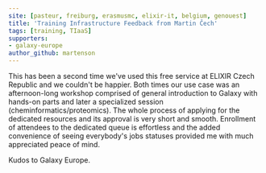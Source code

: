 ```yaml
---
site: [pasteur, freiburg, erasmusmc, elixir-it, belgium, genouest]
title: 'Training Infrastructure Feedback from Martin Čech'
tags: [training, TIaaS]
supporters:
- galaxy-europe
author_github: martenson
---
```



This has been a second time we've used this free service at ELIXIR Czech Republic and we couldn't be happier. Both times our use case was an afternoon-long workshop comprised of general introduction to Galaxy with hands-on parts and later a specialized session (cheminformatics/proteomics). The whole process of applying for the dedicated resources and its approval is very short and smooth. Enrollment of attendees to the dedicated queue is effortless and the added convenience of seeing everybody's jobs statuses provided me with much appreciated peace of mind.

Kudos to Galaxy Europe.
